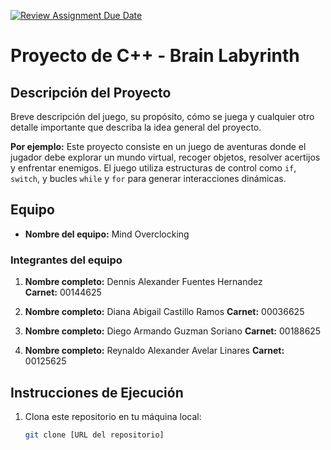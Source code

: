 [![Review Assignment Due Date](https://classroom.github.com/assets/deadline-readme-button-22041afd0340ce965d47ae6ef1cefeee28c7c493a6346c4f15d667ab976d596c.svg)](https://classroom.github.com/a/mi1WNrHU)
# Proyecto de C++ - Brain Labyrinth

## Descripción del Proyecto

Breve descripción del juego, su propósito, cómo se juega y cualquier otro detalle importante que describa la idea general del proyecto.

**Por ejemplo:**
Este proyecto consiste en un juego de aventuras donde el jugador debe explorar un mundo virtual, recoger objetos, resolver acertijos y enfrentar enemigos. El juego utiliza estructuras de control como `if`, `switch`, y bucles `while` y `for` para generar interacciones dinámicas.

## Equipo

- **Nombre del equipo:** Mind Overclocking

### Integrantes del equipo

1. **Nombre completo:** Dennis Alexander Fuentes Hernandez  
   **Carnet:** 00144625

2. **Nombre completo:** Diana Abigail Castillo Ramos
   **Carnet:** 00036625

3. **Nombre completo:** Diego Armando Guzman Soriano
   **Carnet:** 00188625

4. **Nombre completo:** Reynaldo Alexander Avelar Linares 
   **Carnet:** 00125625


## Instrucciones de Ejecución

1. Clona este repositorio en tu máquina local:
   ```bash
   git clone [URL del repositorio]
